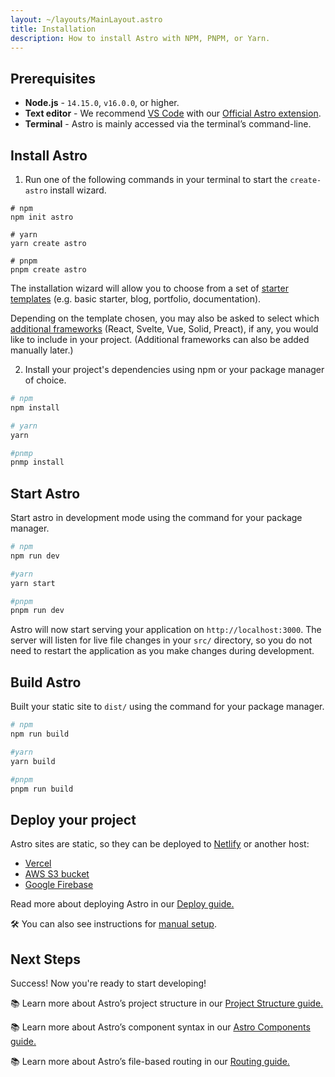 ```yaml
---
layout: ~/layouts/MainLayout.astro
title: Installation
description: How to install Astro with NPM, PNPM, or Yarn.
---
```

## Prerequisites

- **Node.js** - `14.15.0`, `v16.0.0`, or higher.
- **Text editor** - We recommend [VS Code](https://code.visualstudio.com/) with our [Official Astro extension](https://marketplace.visualstudio.com/items?itemName=astro-build.astro-vscode).
- **Terminal** - Astro is mainly accessed via the terminal’s command-line.

## Install Astro

1. Run one of the following commands in your terminal to start the `create-astro` install wizard.

```shell
# npm
npm init astro

# yarn
yarn create astro

# pnpm
pnpm create astro
```

The installation wizard will allow you to choose from a set of [starter templates](https://github.com/withastro/astro/tree/main/examples) (e.g. basic starter, blog, portfolio, documentation). 

Depending on the template chosen, you may also be asked to select which [additional frameworks](/en/core-concepts/component-hydration) (React, Svelte, Vue, Solid, Preact), if any, you would like to include in your project. (Additional frameworks can also be added manually later.)

2. Install your project's dependencies using npm or your package manager of choice.

```bash
# npm
npm install

# yarn
yarn

#pnmp
pnmp install

```

## Start Astro

Start astro in development mode using the command for your package manager.

```bash
# npm
npm run dev

#yarn
yarn start

#pnpm
pnpm run dev
```

Astro will now start serving your application on `http://localhost:3000`. The server will listen for live file changes in your `src/` directory, so you do not need to restart the application as you make changes during development.

## Build Astro

Built your static site to `dist/` using the command for your package manager.

```bash
# npm
npm run build

#yarn
yarn build

#pnpm
pnpm run build
```

## Deploy your project

Astro sites are static, so they can be deployed to [Netlify](https://www.netlify.com/) or another host:

- [Vercel](https://vercel.com/)
- [AWS S3 bucket](https://aws.amazon.com/s3/)
- [Google Firebase](https://firebase.google.com/)

Read more about deploying Astro in our [Deploy guide.](/en/guides/deploy)

🛠️ You can also see instructions for [manual setup](/en/guides/manual-setup-new).

## Next Steps

Success! Now you're ready to start developing!

📚 Learn more about Astro’s project structure in our [Project Structure guide.](/en/core-concepts/project-structure)

📚 Learn more about Astro’s component syntax in our [Astro Components guide.](/en/core-concepts/astro-components)

📚 Learn more about Astro’s file-based routing in our [Routing guide.](/en/core-concepts/astro-pages)